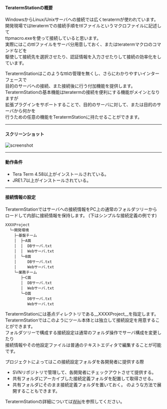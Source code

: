 #### TeratermStationの概要

WindowsからLinux/Unixサーバへの接続では広くteratermが使われています。  
開発現場ではteratermでの接続手順をttlファイルというマクロファイルに記述して  
ttpmacro.exeを使って接続していると思います。  
実際にはこのttlファイルをサーバ分用意しておく、またはteratermマクロのコマンドなどを  
駆使して接続先を選択させたり、認証情報を入力させたりして接続の効率化をしています。  

TeratermStationはこのようなttlの管理を無くし、さらにわかりやすいインターフェースで  
目的のサーバへの接続、また接続後に行う付加機能を提供します。  
TeratermStationの基本機能はteratermの接続を便利にする機能がメインとなりますが  
拡張プラグインをサポートすることで、目的のサーバに対して、または目的のサーバから何かを  
行うための任意の機能をTeratermStationに持たせることができます。  

***

#### スクリーンショット
![screenshot](https://github.com/turbou/TeratermStation/wiki/images/screenshot.png)

***

#### 動作条件
- Tera Term 4.58以上がインストールされている。
- JRE1.7以上がインストールされている。

***

#### 接続情報の設定
TeratermStationではサーバへの接続情報をPC上の通常のフォルダツリーから  
ロードして内部に接続情報を保持します。 (下はシンプルな接続定義の例です)  
```
XXXXProject
  └─開発環境
    ├─基盤チーム
    │  ├─A面
    │  │  DBサーバ.txt
    │  │  Webサーバ.txt
    │  └─B面
    │     DBサーバ.txt
    │     Webサーバ.txt
    └─業務チーム
       ├─C面
       │  DBサーバ.txt
       │  Webサーバ.txt
       └─D面
          DBサーバ.txt
          Webサーバ.txt
```
TeratermStationには基点ディレクトリである__XXXXProject__を指定します。  
TeratermStationではこのようにツール本体とは独立して接続設定を用意することができます。  
フォルダツリーで構成する接続設定は通常のフォルダ操作でサーバ構成を変更したり  
接続情報やその他設定ファイルは普通のテキストエディタで編集することが可能です。  

プロジェクトによってはこの接続設定フォルダを各開発者に提供する際
- SVNリポジトリで管理して、各開発者にチェックアウトさせて提供する。
- 共有フォルダにアーカイブした接続定義フォルダを配置して取得させる。
- 共有フォルダにそのまま接続定義フォルダを置いておく。
のような方法で展開することもできます。

TeratermStationの詳細については[Wiki](https://github.com/turbou/TeratermStation/wiki)を参照してください。
